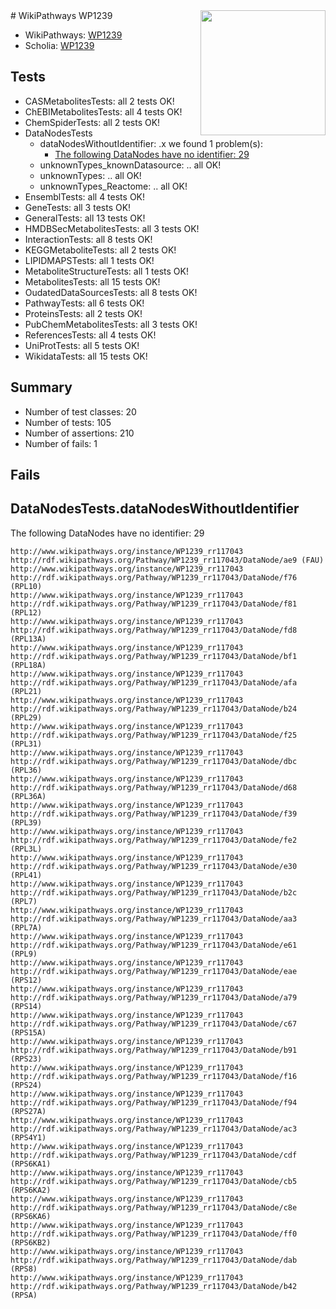 <img style="float: right; width: 200px" src="https://upload.wikimedia.org/wikipedia/commons/thumb/8/83/Wplogo_with_text_500.png/640px-Wplogo_with_text_500.png" />
# WikiPathways WP1239

* WikiPathways: [WP1239](https://new.wikipathways.org/pathways/WP1239)
* Scholia: [WP1239](https://scholia.toolforge.org/wikipathways/WP1239)
## Tests
* CASMetabolitesTests: all 2 tests OK!
* ChEBIMetabolitesTests: all 4 tests OK!
* ChemSpiderTests: all 2 tests OK!
* DataNodesTests
    * dataNodesWithoutIdentifier: .x we found 1 problem(s):
        * [The following DataNodes have no identifier: 29](#8792c4b8)
    * unknownTypes_knownDatasource: .. all OK!
    * unknownTypes: .. all OK!
    * unknownTypes_Reactome: .. all OK!
* EnsemblTests: all 4 tests OK!
* GeneTests: all 3 tests OK!
* GeneralTests: all 13 tests OK!
* HMDBSecMetabolitesTests: all 3 tests OK!
* InteractionTests: all 8 tests OK!
* KEGGMetaboliteTests: all 2 tests OK!
* LIPIDMAPSTests: all 1 tests OK!
* MetaboliteStructureTests: all 1 tests OK!
* MetabolitesTests: all 15 tests OK!
* OudatedDataSourcesTests: all 8 tests OK!
* PathwayTests: all 6 tests OK!
* ProteinsTests: all 2 tests OK!
* PubChemMetabolitesTests: all 3 tests OK!
* ReferencesTests: all 4 tests OK!
* UniProtTests: all 5 tests OK!
* WikidataTests: all 15 tests OK!


## Summary

* Number of test classes: 20
* Number of tests: 105
* Number of assertions: 210
* Number of fails: 1

## Fails

<a name="8792c4b8" />

## DataNodesTests.dataNodesWithoutIdentifier

The following DataNodes have no identifier: 29
```
http://www.wikipathways.org/instance/WP1239_rr117043 http://rdf.wikipathways.org/Pathway/WP1239_rr117043/DataNode/ae9 (FAU)
http://www.wikipathways.org/instance/WP1239_rr117043 http://rdf.wikipathways.org/Pathway/WP1239_rr117043/DataNode/f76 (RPL10)
http://www.wikipathways.org/instance/WP1239_rr117043 http://rdf.wikipathways.org/Pathway/WP1239_rr117043/DataNode/f81 (RPL12)
http://www.wikipathways.org/instance/WP1239_rr117043 http://rdf.wikipathways.org/Pathway/WP1239_rr117043/DataNode/fd8 (RPL13A)
http://www.wikipathways.org/instance/WP1239_rr117043 http://rdf.wikipathways.org/Pathway/WP1239_rr117043/DataNode/bf1 (RPL18A)
http://www.wikipathways.org/instance/WP1239_rr117043 http://rdf.wikipathways.org/Pathway/WP1239_rr117043/DataNode/afa (RPL21)
http://www.wikipathways.org/instance/WP1239_rr117043 http://rdf.wikipathways.org/Pathway/WP1239_rr117043/DataNode/b24 (RPL29)
http://www.wikipathways.org/instance/WP1239_rr117043 http://rdf.wikipathways.org/Pathway/WP1239_rr117043/DataNode/f25 (RPL31)
http://www.wikipathways.org/instance/WP1239_rr117043 http://rdf.wikipathways.org/Pathway/WP1239_rr117043/DataNode/dbc (RPL36)
http://www.wikipathways.org/instance/WP1239_rr117043 http://rdf.wikipathways.org/Pathway/WP1239_rr117043/DataNode/d68 (RPL36A)
http://www.wikipathways.org/instance/WP1239_rr117043 http://rdf.wikipathways.org/Pathway/WP1239_rr117043/DataNode/f39 (RPL39)
http://www.wikipathways.org/instance/WP1239_rr117043 http://rdf.wikipathways.org/Pathway/WP1239_rr117043/DataNode/fe2 (RPL3L)
http://www.wikipathways.org/instance/WP1239_rr117043 http://rdf.wikipathways.org/Pathway/WP1239_rr117043/DataNode/e30 (RPL41)
http://www.wikipathways.org/instance/WP1239_rr117043 http://rdf.wikipathways.org/Pathway/WP1239_rr117043/DataNode/b2c (RPL7)
http://www.wikipathways.org/instance/WP1239_rr117043 http://rdf.wikipathways.org/Pathway/WP1239_rr117043/DataNode/aa3 (RPL7A)
http://www.wikipathways.org/instance/WP1239_rr117043 http://rdf.wikipathways.org/Pathway/WP1239_rr117043/DataNode/e61 (RPL9)
http://www.wikipathways.org/instance/WP1239_rr117043 http://rdf.wikipathways.org/Pathway/WP1239_rr117043/DataNode/eae (RPS12)
http://www.wikipathways.org/instance/WP1239_rr117043 http://rdf.wikipathways.org/Pathway/WP1239_rr117043/DataNode/a79 (RPS14)
http://www.wikipathways.org/instance/WP1239_rr117043 http://rdf.wikipathways.org/Pathway/WP1239_rr117043/DataNode/c67 (RPS15A)
http://www.wikipathways.org/instance/WP1239_rr117043 http://rdf.wikipathways.org/Pathway/WP1239_rr117043/DataNode/b91 (RPS23)
http://www.wikipathways.org/instance/WP1239_rr117043 http://rdf.wikipathways.org/Pathway/WP1239_rr117043/DataNode/f16 (RPS24)
http://www.wikipathways.org/instance/WP1239_rr117043 http://rdf.wikipathways.org/Pathway/WP1239_rr117043/DataNode/f94 (RPS27A)
http://www.wikipathways.org/instance/WP1239_rr117043 http://rdf.wikipathways.org/Pathway/WP1239_rr117043/DataNode/ac3 (RPS4Y1)
http://www.wikipathways.org/instance/WP1239_rr117043 http://rdf.wikipathways.org/Pathway/WP1239_rr117043/DataNode/cdf (RPS6KA1)
http://www.wikipathways.org/instance/WP1239_rr117043 http://rdf.wikipathways.org/Pathway/WP1239_rr117043/DataNode/cb5 (RPS6KA2)
http://www.wikipathways.org/instance/WP1239_rr117043 http://rdf.wikipathways.org/Pathway/WP1239_rr117043/DataNode/c8e (RPS6KA6)
http://www.wikipathways.org/instance/WP1239_rr117043 http://rdf.wikipathways.org/Pathway/WP1239_rr117043/DataNode/ff0 (RPS6KB2)
http://www.wikipathways.org/instance/WP1239_rr117043 http://rdf.wikipathways.org/Pathway/WP1239_rr117043/DataNode/dab (RPS8)
http://www.wikipathways.org/instance/WP1239_rr117043 http://rdf.wikipathways.org/Pathway/WP1239_rr117043/DataNode/b42 (RPSA)
```

